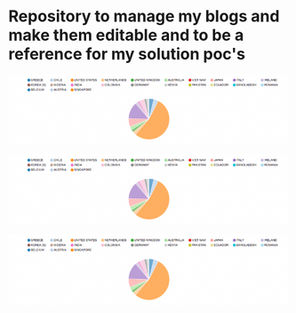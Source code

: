 # Repository to manage my blogs and make them editable and to be a reference for my solution poc's

[![DEMO VIDEO](https://github.com/ayushhub/RealTimeDataFlow/blob/master/screenshots/39_zeppelin_country_pie_chart-800x202.png)](https://www.youtube.com/watch?v=pc-oIQeqPmg "SHAREPOINT DEMO VIDEO")

[![DEMO VIDEO](https://github.com/ayushhub/RealTimeDataFlow/blob/master/screenshots/39_zeppelin_country_pie_chart-800x202.png)](https://www.youtube.com/watch?v=R7ivHwLlEL8&t=2s "ELASTICSEARCH DEMO VIDEO")

[![DEMO VIDEO](https://github.com/ayushhub/RealTimeDataFlow/blob/master/screenshots/39_zeppelin_country_pie_chart-800x202.png)](https://www.youtube.com/watch?v=R3L51OCdEAQ "TWITTER DEMO VIDEO")
